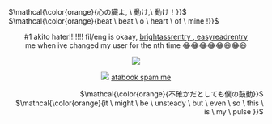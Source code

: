 <p align="left">
$\mathcal{\color{orange}{心の臓よ, \ 動け,\ 動け！}}$ <br> $\mathcal{\color{orange}{beat \ beat \ o \ heart \ of \ mine !}}$
</p>

<p align="center">
#1 akito hater!!!!!!! fil/eng is okaay, <a href="https://rentry.co/han_yoojin">brightassrentry , <a href="https://rentry.co/kim_soleum">easyreadrentry</a>
<br> me when ive changed my user for the nth time 😂😂😂😂😂😆😂😆 

<p align="center">
<img src="https://media1.tenor.com/m/BibE-NaZ0_0AAAAC/gsgw-gdcg.gif"/> 
</p>

<p align="center">
<strong> </strong><img src="https://64.media.tumblr.com/1c24fab9e4c2a272085173328dd3a8d0/tumblr_ozqv4uH4oW1wvu485o9_250.gif"/>   <a href="https://roedeer.atabook.org/"> atabook spam me </a> </strong>

<p align="right">
$\mathcal{\color{orange}{不確かだとしても僕の鼓動}}$ <br> $\mathcal{\color{orange}{it \ might \ be \ unsteady \ but \ even \ so \ this \ is \ my \ pulse }}$
</p>

